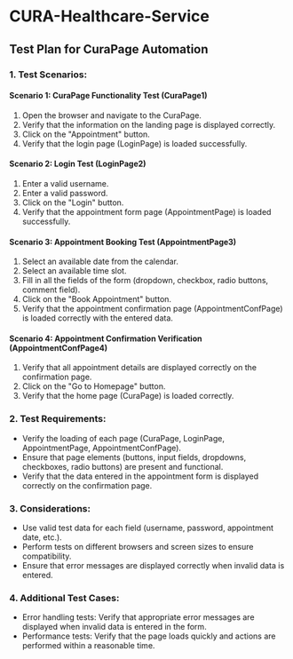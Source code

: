 # CURA-Healthcare-Service
## Test Plan for CuraPage Automation

### 1. Test Scenarios:

#### Scenario 1: CuraPage Functionality Test (CuraPage1)
1. Open the browser and navigate to the CuraPage.
2. Verify that the information on the landing page is displayed correctly.
3. Click on the "Appointment" button.
4. Verify that the login page (LoginPage) is loaded successfully.

#### Scenario 2: Login Test (LoginPage2)
1. Enter a valid username.
2. Enter a valid password.
3. Click on the "Login" button.
4. Verify that the appointment form page (AppointmentPage) is loaded successfully.

#### Scenario 3: Appointment Booking Test (AppointmentPage3)
1. Select an available date from the calendar.
2. Select an available time slot.
3. Fill in all the fields of the form (dropdown, checkbox, radio buttons, comment field).
4. Click on the "Book Appointment" button.
5. Verify that the appointment confirmation page (AppointmentConfPage) is loaded correctly with the entered data.

#### Scenario 4: Appointment Confirmation Verification (AppointmentConfPage4)
1. Verify that all appointment details are displayed correctly on the confirmation page.
2. Click on the "Go to Homepage" button.
3. Verify that the home page (CuraPage) is loaded correctly.

### 2. Test Requirements:

- Verify the loading of each page (CuraPage, LoginPage, AppointmentPage, AppointmentConfPage).
- Ensure that page elements (buttons, input fields, dropdowns, checkboxes, radio buttons) are present and functional.
- Verify that the data entered in the appointment form is displayed correctly on the confirmation page.

### 3. Considerations:

- Use valid test data for each field (username, password, appointment date, etc.).
- Perform tests on different browsers and screen sizes to ensure compatibility.
- Ensure that error messages are displayed correctly when invalid data is entered.

### 4. Additional Test Cases:

- Error handling tests: Verify that appropriate error messages are displayed when invalid data is entered in the form.
- Performance tests: Verify that the page loads quickly and actions are performed within a reasonable time.

